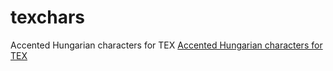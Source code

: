 # texchars
Accented Hungarian characters for TEX
[Accented Hungarian characters for TEX](https://lbarjak.github.io/texchars/)
